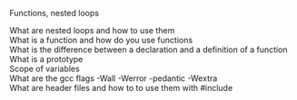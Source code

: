 Functions, nested loops

What are nested loops and how to use them<br>
What is a function and how do you use functions<br>
What is the difference between a declaration and a definition of a function<br>
What is a prototype<br>
Scope of variables<br>
What are the gcc flags -Wall -Werror -pedantic -Wextra<br>
What are header files and how to to use them with #include<br>


